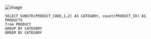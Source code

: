 ![image](https://github.com/jinsungtoo/SQL_Coding_test/assets/115756142/8ecb3675-2fe8-4a51-9756-71db74189bea)


    SELECT SUBSTR(PRODUCT_CODE,1,2) AS CATEGORY, count(PRODUCT_ID) AS PRODUCTS
    from PRODUCT
    GROUP BY CATEGORY
    ORDER BY CATEGORY
